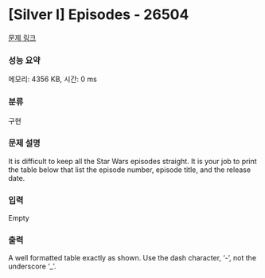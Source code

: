# [Silver I] Episodes - 26504 

[문제 링크](https://www.acmicpc.net/problem/26504) 

### 성능 요약

메모리: 4356 KB, 시간: 0 ms

### 분류

구현

### 문제 설명

<p>It is difficult to keep all the Star Wars episodes straight. It is your job to print the table below that list the episode number, episode title, and the release date.</p>

### 입력 

 Empty

### 출력 

 <p>A well formatted table exactly as shown. Use the dash character, ‘-’, not the underscore ‘_’.</p>

